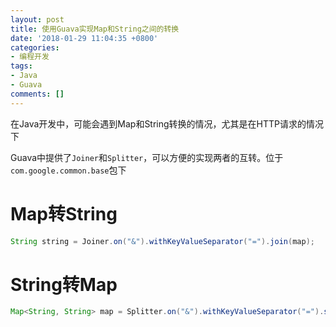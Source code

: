 ```yaml
---
layout: post
title: 使用Guava实现Map和String之间的转换
date: '2018-01-29 11:04:35 +0800'
categories:
- 编程开发
tags:
- Java
- Guava
comments: []
---
```

在Java开发中，可能会遇到Map和String转换的情况，尤其是在HTTP请求的情况下

Guava中提供了`Joiner`和`Splitter`，可以方便的实现两者的互转。位于`com.google.common.base`包下

# Map转String

```java
String string = Joiner.on("&").withKeyValueSeparator("=").join(map);
```

# String转Map

```java
Map<String, String> map = Splitter.on("&").withKeyValueSeparator("=").split(string);
```
